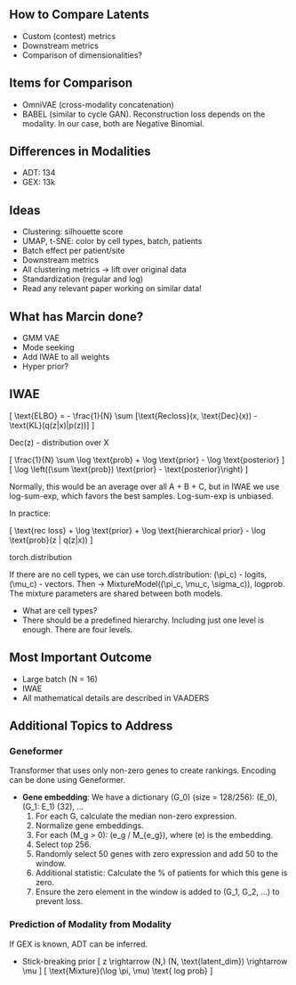 ## How to Compare Latents
- Custom (contest) metrics
- Downstream metrics
- Comparison of dimensionalities?

## Items for Comparison
- OmniVAE (cross-modality concatenation)
- BABEL (similar to cycle GAN). Reconstruction loss depends on the modality. In our case, both are Negative Binomial.

## Differences in Modalities
- ADT: 134
- GEX: 13k

## Ideas
- Clustering: silhouette score
- UMAP, t-SNE: color by cell types, batch, patients
- Batch effect per patient/site
- Downstream metrics
- All clustering metrics -> lift over original data
- Standardization (regular and log)
- Read any relevant paper working on similar data!

## What has Marcin done?
- GMM VAE
- Mode seeking
- Add IWAE to all weights
- Hyper prior?

## IWAE

\[ \text{ELBO} = - \frac{1}{N} \sum [\text{Recloss}(x, \text{Dec}(x)) - \text{KL}(q(z|x)\|p(z))] \]

Dec(z) - distribution over X

\[ \frac{1}{N} \sum \log \text{prob} + \log \text{prior} - \log \text{posterior} \]
\[ \log \left((\sum \text{prob}) \text{prior} - \text{posterior}\right) \]

Normally, this would be an average over all A + B + C, but in IWAE we use log-sum-exp, which favors the best samples. Log-sum-exp is unbiased.

In practice:

\[ \text{rec loss} + \log \text{prior} + \log \text{hierarchical prior} - \log \text{prob}(z | q(z|x)) \]

torch.distribution

If there are no cell types, we can use torch.distribution: \(\pi_c\) - logits, \(\mu_c\) - vectors. Then -> MixtureModel(\(\pi_c, \mu_c, \sigma_c\)), logprob. The mixture parameters are shared between both models.

- What are cell types?
- There should be a predefined hierarchy. Including just one level is enough. There are four levels.

## Most Important Outcome
- Large batch \(N = 16\)
- IWAE
- All mathematical details are described in VAADERS

## Additional Topics to Address
### Geneformer
Transformer that uses only non-zero genes to create rankings. Encoding can be done using Geneformer.

- **Gene embedding**: We have a dictionary \(G_0\) (size = 128/256): \(E_0\), \(G_1: E_1\) (32), ...
  1. For each G, calculate the median non-zero expression.
  2. Normalize gene embeddings.
  3. For each \(M_g > 0\): \(e_g / M_{e_g}\), where \(e\) is the embedding.
  4. Select top 256.
  5. Randomly select 50 genes with zero expression and add 50 to the window.
  6. Additional statistic: Calculate the % of patients for which this gene is zero.
  7. Ensure the zero element in the window is added to \(G_1, G_2, ...\) to prevent loss.

### Prediction of Modality from Modality
If GEX is known, ADT can be inferred.
- Stick-breaking prior
  \[ z \rightarrow (N,) (N, \text{latent_dim}) \rightarrow \mu \]
  \[ \text{Mixture}(\log \pi, \mu) \text{ log prob} \]